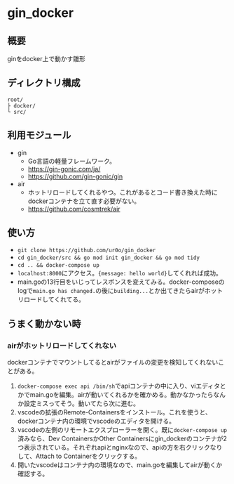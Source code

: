 # gin_docker
## 概要
ginをdocker上で動かす雛形

## ディレクトリ構成
```
root/
├ docker/
└ src/
```


## 利用モジュール
- gin
    - Go言語の軽量フレームワーク。
    - https://gin-gonic.com/ja/
    - https://github.com/gin-gonic/gin
- air
    - ホットリロードしてくれるやつ。これがあるとコード書き換えた時にdockerコンテナを立て直す必要がない。
    - https://github.com/cosmtrek/air

## 使い方
- `git clone https://github.com/ur0o/gin_docker`
- `cd gin_docker/src && go mod init gin_docker && go mod tidy`
- `cd .. && docker-compose up`
- `localhost:8000`にアクセス。`{message: hello world}`してくれれば成功。
- main.goの13行目をいじってレスポンスを変えてみる。docker-composeのlogで`main.go has changed.`の後に`building...`とか出てきたらairがホットリロードしてくれてる。

## うまく動かない時
### airがホットリロードしてくれない
dockerコンテナでマウントしてるとairがファイルの変更を検知してくれないことがある。

1. `docker-compose exec api /bin/sh`でapiコンテナの中に入り、viエディタとかでmain.goを編集。airが動いてくれるかを確かめる。動かなかったらなんか設定ミスってそう。動いてたら次に進む。
1. vscodeの拡張のRemote-Containersをインストール。これを使うと、dockerコンテナ内の環境でvscodeのエディタを開ける。
1. vscodeの左側のリモートエクスプローラーを開く。既に`docker-compose up`済みなら、Dev ContainersかOther Containersにgin_dockerのコンテナが2つ表示されている。それぞれapiとnginxなので、apiの方を右クリックなりして、Attach to Containerをクリックする。
1. 開いたvscodeはコンテナ内の環境なので、main.goを編集してairが動くか確認する。
